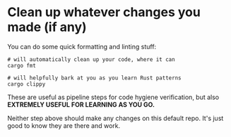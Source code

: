 # Clean up whatever changes you made (if any)

You can do some quick formatting and linting stuff:

```text
# will automatically clean up your code, where it can
cargo fmt

# will helpfully bark at you as you learn Rust patterns
cargo clippy
```

These are useful as pipeline steps for code hygiene verification, but also **EXTREMELY USEFUL FOR LEARNING AS YOU GO.**

Neither step above should make any changes on this default repo. It's just good to know they are there and work.
